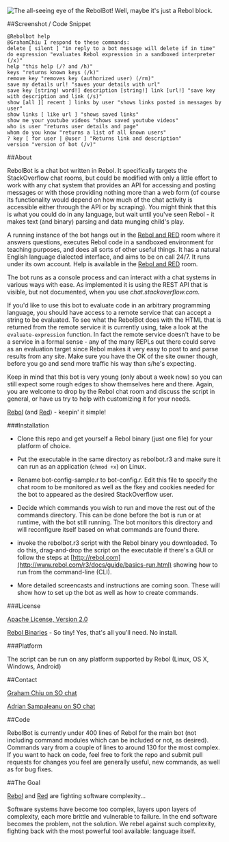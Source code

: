 ![The all-seeing eye of the RebolBot! Well, maybe it's just a Rebol block.][1]

##Screenshot / Code Snippet

    @Rebolbot help
    @GrahamChiu I respond to these commands:
    delete [ silent ] "in reply to a bot message will delete if in time"
    do expression "evaluates Rebol expression in a sandboxed interpreter (/x)"
    help "this help (/? and /h)"
    keys "returns known keys (/k)"
    remove key "removes key (authorized user) (/rm)"
    save my details url! "saves your details with url"
    save key [string! word!] description [string!] link [url!] "save key with description and link (/s)"
    show [all ][ recent ] links by user "shows links posted in messages by user"
    show links [ like url ] "shows saved links"
    show me your youtube videos "shows saved youtube videos"
    who is user "returns user details and page"
    whom do you know "returns a list of all known users"
    ? key [ for user | @user ] "Returns link and description"
    version "version of bot (/v)"


##About

RebolBot is a chat bot written in Rebol. It specifically targets the StackOverflow chat rooms, but could be modified with only a little effort to work with any chat system that provides an API for accessing and posting messages or with those providing nothing more than a web form (of course its functionality would depend on how much of the chat activity is accessible either through the API or by scraping). You might think that this is what you could do in any language, but wait until you've seen Rebol - it makes text (and binary) parsing and data munging child's play. 

A running instance of the bot hangs out in the [Rebol and RED][2] room where it answers questions, executes Rebol code in a sandboxed environment for teaching purposes, and does all sorts of other useful things.  It has a natural English language dialected interface, and aims to be on call 24/7.  It runs under its own account.  Help is available in the [Rebol and RED][2] room.

The bot runs as a console process and can interact with a chat systems in various ways with ease. As implemented it is using the REST API that is visible, but not documented, when you use *chat.stackoverflow.com*.

If you'd like to use this bot to evaluate code in an arbitrary programming language, you should have access to a remote service that can accept a string to be evaluated. To see what the RebolBot does with the HTML that is returned from the remote service it is currently using, take a look at the `evaluate-expression` function. In fact the remote service doesn't have to be a service in a formal sense - any of the many REPLs out there could serve as an evaluation target since Rebol makes it very easy to post to and parse results from any site. Make sure you have the OK of the site owner though, before you go and send more traffic his way than s/he's expecting.


Keep in mind that this bot is very young (only about a week now) so you can still expect some rough edges to show themselves here and there. Again, you are welcome to drop by the Rebol chat room and discuss the script in general, or have us try to help with customizing it for your needs. 

[Rebol][7] (and [Red][8]) - keepin' it simple!

###Installation
- Clone this repo and get yourself a Rebol binary (just one file) for your platform of choice. 
- Put the executable in the same directory as rebolbot.r3 and make sure it can run as an application (`chmod +x`) on Linux. 
- Rename bot-config-sample.r to bot-config.r. Edit this file to specify the chat room to be monitored as well as the fkey and cookies needed for the bot to appeared as the desired StackOverflow user.
- Decide which commands you wish to run and move the rest out of the commands directory. This can be done before the bot is run or at runtime, with the bot still running. The bot monitors this directory and will reconfigure itself based on what commands are found there.
- invoke the rebolbot.r3 script with the Rebol binary you downloaded. To do this, drag-and-drop the script on the executable if there's a GUI or follow the steps at [http://rebol.com](http://www.rebol.com/r3/docs/guide/basics-run.html) showing how to run from the command-line (CLI). 

- More detailed screencasts and instructions are coming soon. These will show how to set up the bot as well as how to create commands.

###License

[Apache License, Version 2.0][3]

[Rebol Binaries][4] - So tiny! Yes, that's all you'll need. No install.

###Platform

The script can be run on any platform supported by Rebol (Linux, OS X, Windows, Android)   

##Contact

[Graham Chiu on SO chat][7]

[Adrian Sampaleanu on SO chat][8]

##Code

RebolBot is currently under 400 lines of Rebol for the main bot (not including command modules which can be included or not, as desired). Commands vary from a couple of lines to around 130 for the most complex. If you want to hack on code, feel free to fork the repo and submit pull requests for changes you feel are generally useful, new commands, as well as for bug fixes.

##The Goal

[Rebol][5] and [Red][6] are fighting software complexity...

Software systems have become too complex, layers upon layers of complexity, each more brittle and vulnerable to failure. In the end software becomes the problem, not the solution. We rebel against such complexity, fighting back with the most powerful tool available: language itself.


  [1]: http://i.stack.imgur.com/ygAOt.jpg
  [2]: http://chat.stackoverflow.com/rooms/291/rebol-and-red
  [3]: http://www.apache.org/licenses/LICENSE-2.0.html
  [4]: http://www.rebolsource.net
  [5]: http://www.rebol.com
  [6]: http://www.red-lang.org
  [7]: http://chat.stackoverflow.com/users/76852/graham-chiu
  [8]: http://chat.stackoverflow.com/users/1792095/adrian